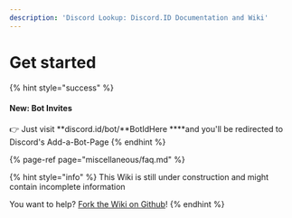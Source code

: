 ```yaml
---
description: 'Discord Lookup: Discord.ID Documentation and Wiki'
---
```


# Get started

{% hint style="success" %}
#### New: Bot Invites

👉 Just visit **discord.id/bot/**BotIdHere ****and you'll be redirected to Discord's Add-a-Bot-Page
{% endhint %}

{% page-ref page="miscellaneous/faq.md" %}



{% hint style="info" %}
This Wiki is still under construction and might contain incomplete information  
  
You want to help? [Fork the Wiki on Github](https://github.com/nerrixde/discordid-wiki)!
{% endhint %}

